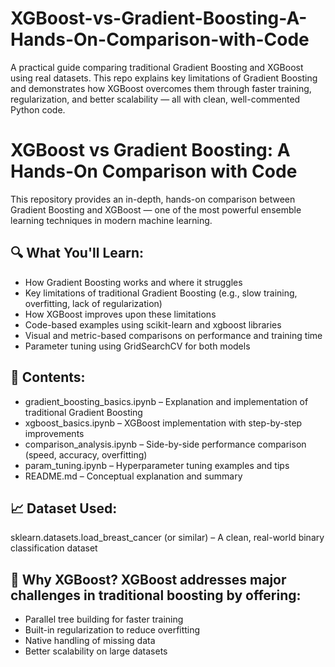 # XGBoost-vs-Gradient-Boosting-A-Hands-On-Comparison-with-Code
A practical guide comparing traditional Gradient Boosting and XGBoost using real datasets. This repo explains key limitations of Gradient Boosting and demonstrates how XGBoost overcomes them through faster training, regularization, and better scalability — all with clean, well-commented Python code.

# XGBoost vs Gradient Boosting: A Hands-On Comparison with Code
This repository provides an in-depth, hands-on comparison between Gradient Boosting and XGBoost — one of the most powerful ensemble learning techniques in modern machine learning.

## 🔍 What You'll Learn:

* How Gradient Boosting works and where it struggles
* Key limitations of traditional Gradient Boosting (e.g., slow training, overfitting, lack of regularization)
* How XGBoost improves upon these limitations
* Code-based examples using scikit-learn and xgboost libraries
* Visual and metric-based comparisons on performance and training time
* Parameter tuning using GridSearchCV for both models

## 📂 Contents:

* gradient_boosting_basics.ipynb – Explanation and implementation of traditional Gradient Boosting
* xgboost_basics.ipynb – XGBoost implementation with step-by-step improvements
* comparison_analysis.ipynb – Side-by-side performance comparison (speed, accuracy, overfitting)
* param_tuning.ipynb – Hyperparameter tuning examples and tips
* README.md – Conceptual explanation and summary

## 📈 Dataset Used:

sklearn.datasets.load_breast_cancer (or similar) – A clean, real-world binary classification dataset

## 🚀 Why XGBoost? XGBoost addresses major challenges in traditional boosting by offering:

* Parallel tree building for faster training
* Built-in regularization to reduce overfitting
* Native handling of missing data
* Better scalability on large datasets